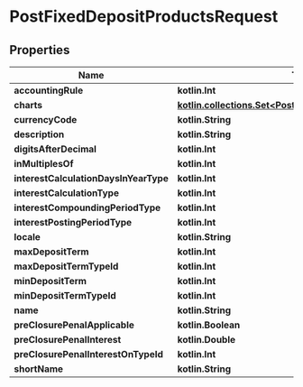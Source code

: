 
# PostFixedDepositProductsRequest

## Properties
| Name | Type | Description | Notes |
| ------------ | ------------- | ------------- | ------------- |
| **accountingRule** | **kotlin.Int** |  |  [optional] |
| **charts** | [**kotlin.collections.Set&lt;PostFixedDepositProductsCharts&gt;**](PostFixedDepositProductsCharts.md) |  |  [optional] |
| **currencyCode** | **kotlin.String** |  |  [optional] |
| **description** | **kotlin.String** |  |  [optional] |
| **digitsAfterDecimal** | **kotlin.Int** |  |  [optional] |
| **inMultiplesOf** | **kotlin.Int** |  |  [optional] |
| **interestCalculationDaysInYearType** | **kotlin.Int** |  |  [optional] |
| **interestCalculationType** | **kotlin.Int** |  |  [optional] |
| **interestCompoundingPeriodType** | **kotlin.Int** |  |  [optional] |
| **interestPostingPeriodType** | **kotlin.Int** |  |  [optional] |
| **locale** | **kotlin.String** |  |  [optional] |
| **maxDepositTerm** | **kotlin.Int** |  |  [optional] |
| **maxDepositTermTypeId** | **kotlin.Int** |  |  [optional] |
| **minDepositTerm** | **kotlin.Int** |  |  [optional] |
| **minDepositTermTypeId** | **kotlin.Int** |  |  [optional] |
| **name** | **kotlin.String** |  |  [optional] |
| **preClosurePenalApplicable** | **kotlin.Boolean** |  |  [optional] |
| **preClosurePenalInterest** | **kotlin.Double** |  |  [optional] |
| **preClosurePenalInterestOnTypeId** | **kotlin.Int** |  |  [optional] |
| **shortName** | **kotlin.String** |  |  [optional] |



